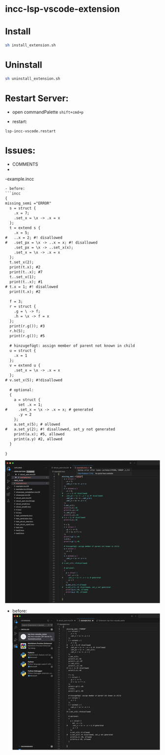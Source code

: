 # incc-lsp-vscode-extension


# Install
```sh
sh install_extension.sh
```
# Uninstall
```sh
sh uninstall_extension.sh
```

# Restart Server:
- open commandPalette
`shift+cmd+p`

- restart:
```
lsp-incc-vscode.restart
```

# Issues:
- COMMENTS
- 

-example.incc
```incc
- before:
```incc
{
missing_semi ="ERROR"
  s = struct {
    .x = 7;
    .set_x = \x -> .x = x
  };
  t = extend s {
    .x = 5;
#   ..x = 2; #! disallowed
#   .set_px = \x -> ..x = x; #! disallowed
    .set_px = \x -> ..set_x(x);
    .set_x = \x -> .x = x
  };
  t.set_x(2);
  print(t.x); #2
  print(t..x); #7
  t..set_x(1);
  print(t..x); #1
# t.x = 1; #! disallowed
  print(t.x); #2

  f = 3;
  r = struct {
    .g = \ -> f;
    .h = \x -> f = x
  };
  print(r.g()); #3
  r.h(5);
  print(r.g()); #5

  # hinzugefügt: assign member of parent not known in child
  u = struct {
    .x = 1
  };
  v = extend u {
    .set_x = \x -> .x = x
  };
# v.set_x(5); #!disallowed

  # optional:
  {
    a = struct {
      set .x = 1;
#     .set_x = \x -> .x = x; # generated
      .y = 2
    };
    a.set_x(5); # allowed
#   a.set_y(2); #! disallowed, set_y not generated
    print(a.x); #5, allowed
    print(a.y) #2, allowed
  }

}

```

![vscode.incc](img/vscode.incc.png)

- before:
![vscode.incc before](img/vscode.incc.before.png)

